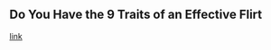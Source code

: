## Do You Have the 9 Traits of an Effective Flirt

[link](https://www.psychologytoday.com/intl/blog/meet-catch-and-keep/202102/do-you-have-the-9-traits-effective-flirt)
